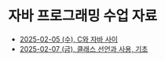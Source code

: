 # 자바 프로그래밍 수업 자료

- [2025-02-05 (수), C와 자바 사이](./1-between-c-and-java/)
- [2025-02-07 (금), 클래스 선언과 사용, 기초](./2-java-defining-class)
